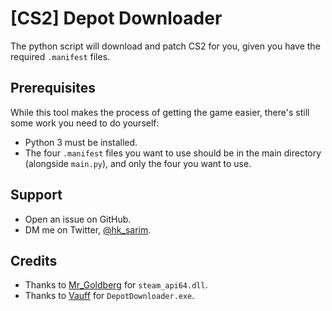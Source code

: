 # [CS2] Depot Downloader
The python script will download and patch CS2 for you, given you have the required `.manifest` files.

## Prerequisites
While this tool makes the process of getting the game easier, there's still some work you need to do yourself:
- Python 3 must be installed.
- The four `.manifest` files you want to use should be in the main directory (alongside `main.py`), and only the four you want to use.

## Support
- Open an issue on GitHub.
- DM me on Twitter, [@hk_sarim](https://twitter.com/hk_sarim).

## Credits
- Thanks to [Mr_Goldberg](https://gitlab.com/Mr_Goldberg/goldberg_emulator) for `steam_api64.dll`.
- Thanks to [Vauff](https://github.com/Vauff/DepotDownloader) for `DepotDownloader.exe`.
